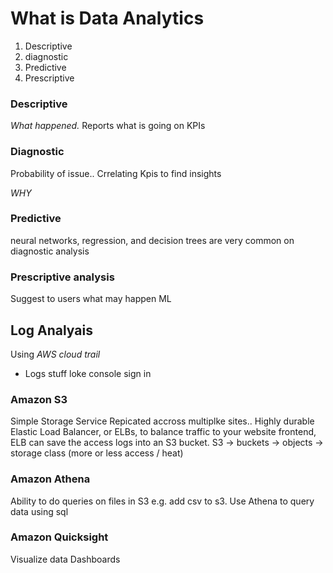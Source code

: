 # What is Data Analytics
1. Descriptive
2. diagnostic
3. Predictive
4. Prescriptive


### Descriptive
*What happened.*
Reports what is going on
KPIs

### Diagnostic
Probability of issue.. 
Crrelating Kpis to find insights

*WHY*

### Predictive
neural networks, regression, and decision trees are very common on diagnostic analysis

### Prescriptive analysis
Suggest to users what may happen
ML 

## Log Analyais

Using 
*AWS cloud trail*
- Logs stuff loke console sign in

### Amazon S3
Simple Storage Service
Repicated accross multiplke sites.. Highly durable
 Elastic Load Balancer, or ELBs, to balance traffic to your website frontend, ELB can save the access logs into an S3 bucket.
 S3 -> buckets -> objects -> storage class  (more or less access / heat)

### Amazon Athena
Ability to do queries on files in S3
  e.g. add csv to s3. Use Athena to query data using sql

### Amazon Quicksight
Visualize data
Dashboards
